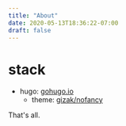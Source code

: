 ```yaml
---
title: "About"
date: 2020-05-13T18:36:22-07:00
draft: false
---
```


# stack
* hugo: [gohugo.io](https://gohugo.io/)
  * theme: [gizak/nofancy](https://github.com/gizak/nofancy)

That's all.
